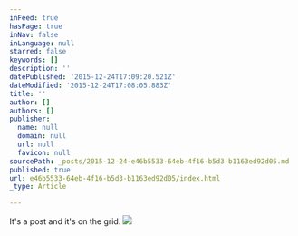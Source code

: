 ```yaml
---
inFeed: true
hasPage: true
inNav: false
inLanguage: null
starred: false
keywords: []
description: ''
datePublished: '2015-12-24T17:09:20.521Z'
dateModified: '2015-12-24T17:08:05.883Z'
title: ''
author: []
authors: []
publisher:
  name: null
  domain: null
  url: null
  favicon: null
sourcePath: _posts/2015-12-24-e46b5533-64eb-4f16-b5d3-b1163ed92d05.md
published: true
url: e46b5533-64eb-4f16-b5d3-b1163ed92d05/index.html
_type: Article

---
```

It's a post and it's on the grid.
![](https://the-grid-user-content.s3-us-west-2.amazonaws.com/de7d5077-179f-45e8-9ce2-704c2375100e.png)
